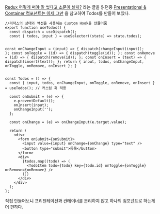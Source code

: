 <p><a href="https://velog.io/@velopert/using-redux-in-2021">Redux 어떻게 써야 잘 썼다고 소문이 날까?</a> 라는 글을 읽던중
<a href="https://velog.io/@velopert/using-redux-in-2021#presentational--container-%EC%BB%B4%ED%8F%AC%EB%84%8C%ED%8A%B8%EB%8A%94-%EC%9D%B4%EC%A0%9C-%EA%B7%B8%EB%A7%8C">Presentational &amp; Container 컴포넌트는 이제 그만</a> 을 참고하여 Todos를 만들어 보았다.</p>
<pre><code class="language-javascript">//리덕스의 상태와 액션을 사용하는 Custom Hook을 만들어줌
export function useTodos() {
  const dispatch = useDispatch();
  const { todos, input } = useSelector((state) =&gt; state.todos);

  const onChangeInput = (input) =&gt; {
    dispatch(changeInput(input));
  };
  const onToggle = (id) =&gt; {
    dispatch(toggle(id));
  };
  const onRemove = (id) =&gt; {
    dispatch(remove(id));
  };
  const onInsert = (text) =&gt; {
    dispatch(insert(text));
  };
  return { input, todos, onChangeInput, onToggle, onRemove, onInsert };
}</code></pre>
<pre><code class="language-javascript">const Todos = () =&gt; {
  const { input, todos, onChangeInput, onToggle, onRemove, onInsert } = useTodos(); // 커스텀 훅 적용

  const onSubmit = (e) =&gt; {
    e.preventDefault();
    onInsert(input);
    onChangeInput('');
  };

  const onChange = (e) =&gt; onChangeInput(e.target.value);

  return (
    &lt;div&gt;
      &lt;form onSubmit={onSubmit}&gt;
        &lt;input value={input} onChange={onChange} type=&quot;text&quot; /&gt;
        &lt;button type=&quot;submit&quot;&gt;등록&lt;/button&gt;
      &lt;/form&gt;
      &lt;div&gt;
        {todos.map((todo) =&gt; (
          &lt;TodoItem todo={todo} key={todo.id} onToggle={onToggle} onRemove={onRemove} /&gt;
        ))}
      &lt;/div&gt;
    &lt;/div&gt;
  );
};</code></pre>
<p>직접 만들어보니 프리젠테이션과 컨테이너를 분리하지 않고 하나의 컴포넌트로 하는게 더 편하다.</p>